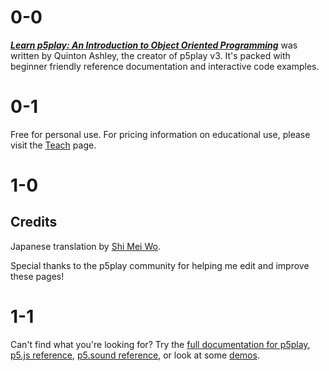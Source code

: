 # 0-0

[**_Learn p5play: An Introduction to Object Oriented Programming_**](.) was written by Quinton Ashley, the creator of p5play v3. It's packed with beginner friendly reference documentation and interactive code examples.

# 0-1

Free for personal use. For pricing information on educational use, please visit the [Teach](../teach) page.

# 1-0

## Credits

Japanese translation by [Shi Mei Wo](https://github.com/ShiMeiWo).

Special thanks to the p5play community for helping me edit and improve these pages!

# 1-1

Can't find what you're looking for? Try the [full documentation for p5play](/docs/Sprite.html), [p5.js reference](https://p5js.org/reference/), [p5.sound reference](https://p5js.org/reference/libraries/p5.sound), or look at some [demos](https://openprocessing.org/user/350295?o=35&view=sketches).
